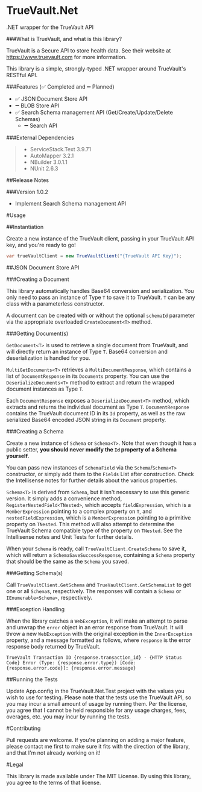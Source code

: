 TrueVault.Net
=============

.NET wrapper for the TrueVault API

###What is TrueVault, and what is this library?

TrueVault is a Secure API to store health data. See their website at https://www.truevault.com for more information.

This library is a simple, strongly-typed .NET wrapper around TrueVault's RESTful API.

###Features (:white_check_mark: Completed and :heavy_minus_sign: Planned)

- :white_check_mark: JSON Document Store API
- :heavy_minus_sign: BLOB Store API
- :white_check_mark: Search Schema management API (Get/Create/Update/Delete Schemas)
  - :heavy_minus_sign: Search API

###External Dependencies

> - ServiceStack.Text 3.9.71
> - AutoMapper 3.2.1
> - NBuilder 3.0.1.1
> - NUnit 2.6.3

##Release Notes

###Version 1.0.2
- Implement Search Schema management API

#Usage

##Instantiation

Create a new instance of the TrueVault client, passing in your TrueVault API key, and you're ready to go!

```csharp
var trueVaultClient = new TrueVaultClient("{TrueVault API Key}");
```

##JSON Document Store API

###Creating a  Document

This library automatically handles Base64 conversion and serialization. You only need to pass an instance of Type `T` to save it to TrueVault. `T` can be any class with a parameterless constructor.

A document can be created with or without the optional `schemaId` parameter via the appropriate overloaded `CreateDocument<T>` method.

###Getting Document(s)

`GetDocument<T>` is used to retrieve a single document from TrueVault, and will directly return an instance of Type `T`. Base64 conversion and deserialization is handled for you.

`MultiGetDocuments<T>` retrieves a `MultiDocumentResponse`, which contains a list of `DocumentResponse` in its `Documents` property. You can use the `DeserializeDocuments<T>` method to extract and return the wrapped document instances as Type `T`.

Each `DocumentResponse` exposes a `DeserializeDocument<T>` method, which extracts and returns the individual document as Type `T`. `DocumentResponse` contains the TrueVault document ID in its `Id` property, as well as the raw serialized Base64 encoded JSON string in its `Document` property.

###Creating a Schema

Create a new instance of `Schema` or `Schema<T>`. Note that even though it has a public setter, **you should never modify the `Id` property of a Schema yourself**.

You can pass new instances of `SchemaField` via the `Schema`/`Schema<T>` constructor, or simply add them to the `Fields` List after construction. Check the Intellisense notes for further details about the various properties.

`Schema<T>` is derived from `Schema`, but it isn't necessary to use this generic version. It simply adds a convenience method, `RegisterNestedField<TNested>`, which accepts `fieldExpression`, which is a `MemberExpression` pointing to a complex property on `T`, and `nestedFieldExpression`, which is a `MemberExpression` pointing to a primitive property on `TNested`. This method will also attempt to determine the TrueVault Schema compatible type of the property on `TNested`. See the Intellisense notes and Unit Tests for further details.

When your `Schema` is ready, call `TrueVaultClient.CreateSchema` to save it, which will return a `SchemaSaveSuccessResponse`, containing a `Schema` property that should be the same as the `Schema` you saved.

###Getting Schema(s)

Call `TrueVaultClient.GetSchema` and `TrueVaultClient.GetSchemaList` to get one or all `Schema`s, respectively. The responses will contain a `Schema` or `IEnumerable<Schema>`, respectively.

###Exception Handling

When the library catches a `WebException`, it will make an attempt to parse and unwrap the `error` object in an error response from TrueVault. It will throw a new `WebException` with the original exception in the `InnerException` property, and a message formatted as follows, where `response` is the error response body returned by TrueVault.

`TrueVault Transaction ID {response.transaction_id} - {HTTP Status Code} Error (Type: {response.error.type}) [Code: {response.error.code}]: {response.error.message}`

##Running the Tests

Update App.config in the TrueVault.Net.Test project with the values you wish to use for testing. Please note that the tests use the TrueVault API, so you may incur a small amount of usage by running them. Per the license, you agree that I cannot be held responsible for any usage charges, fees, overages, etc. you may incur by running the tests.

#Contributing

Pull requests are welcome. If you're planning on adding a major feature, please contact me first to make sure it fits with the direction of the library, and that I'm not already working on it!

#Legal

This library is made available under The MIT License. By using this library, you agree to the terms of that license.
